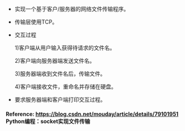 * 实现一个基于客户/服务器的网络文件传输程序。
 
* 传输层使用TCP。

* 交互过程

    1)客户端从用户输入获得待请求的文件名。
    
    2)客户端向服务器端发送文件名。
    
    3)服务器端收到文件名后，传输文件。
    
    4)客户端接收文件，重命名并存储在硬盘。
  
* 要求服务器端和客户端打印交互过程。 

#### Reference: https://blog.csdn.net/mouday/article/details/79101951 Python编程：socket实现文件传输
